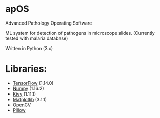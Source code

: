 # apOS
Advanced Pathology Operating Software

ML system for detection of pathogens in microscope slides. (Currently tested with malaria database)

Written in Python (3.x)

# Libraries:

- [TensorFlow](https://www.tensorflow.org/) (1.14.0)
- [Numpy](https://numpy.org/) (1.16.2)
- [Kivy](https://kivy.org/#home) (1.11.1)
- [Matplotlib](https://matplotlib.org/) (3.1.1)
- [OpenCV](https://opencv.org/) 
- [Pillow](https://pillow.readthedocs.io/en/stable/) 
